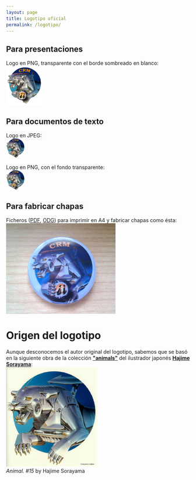 ```yaml
---
layout: page
title: Logotipo oficial
permalink: /logotipo/
---
```



Para presentaciones
--
Logo en PNG, transparente con el borde sombreado en blanco:  
<img src="logo_crm_transparente_con_sombra.png" width="100"/>  




Para documentos de texto
--
Logo en JPEG:  
<img src="logo_crm_fondoBlanco.jpg" width="50"/>  

Logo en PNG, con el fondo transparente:  
<img src="logo_crm_transparente.png" width="50"/>  





Para fabricar chapas
--
Ficheros ([PDF](chapas/logo_crm_chapas.pdf), [ODG](chapas/logo_crm_chapas.odg)) para imprimir en A4 y fabricar chapas como ésta:  
<img src="chapas/2012-05-16 11.49.02.jpg" width="300"/>  




Origen del logotipo
==
Aunque desconocemos el autor original del logotipo, sabemos que se basó en la siguiente obra de la colección [**"animals"**](http://www.russianpaintings.net/russian_paintings.vphp?author=971&sort=size) del ilustrador japonés [**Hajime Sorayama**](https://en.wikipedia.org/wiki/Hajime_Sorayama):  
<img src="animal_n15_Hajime_Sorayama.jpg" width="250"/>  
*Animal. #15* by Hajime Sorayama  

